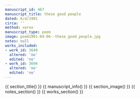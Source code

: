 ```yaml
---
manuscript_id: 467
manuscript_title: these good people
dated: 6/4/1991
circa: ''
method: xerox
manuscript_type: poem
image: poem1991-04-06--these_good_people.jpg
notes: null
works_included:
- work_id: 3649
  altered: 'no'
  edited: 'no'
- work_id: 3694
  altered: 'no'
  edited: 'no'
---
```


{{ section_title() }}
{{ manuscript_info() }}
{{ section_image() }}
{{ notes_section() }}
{{ works_section() }}
